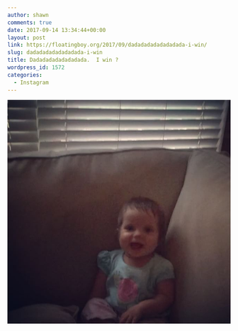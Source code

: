 ```yaml
---
author: shawn
comments: true
date: 2017-09-14 13:34:44+00:00
layout: post
link: https://floatingboy.org/2017/09/dadadadadadadadada-i-win/
slug: dadadadadadadadada-i-win
title: Dadadadadadadadada.  I win ?
wordpress_id: 1572
categories:
  - Instagram
---
```


[![Dadadadadadadadada.  I win ?](/assets/media/2017/09/17267539_1864891227102987_5152956368507895808_n.jpg)](/assets/media/2017/09/17267539_1864891227102987_5152956368507895808_n.jpg)
